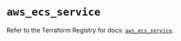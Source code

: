 # `aws_ecs_service`

Refer to the Terraform Registry for docs: [`aws_ecs_service`](https://registry.terraform.io/providers/hashicorp/aws/6.9.0/docs/resources/ecs_service).
